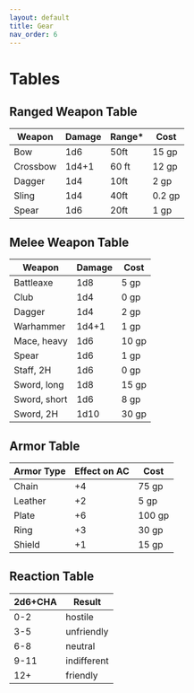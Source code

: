```yaml
---
layout: default
title: Gear
nav_order: 6
---
```

# Tables
## Ranged Weapon Table

| Weapon   | Damage | Range* | Cost   |
| -------- | ------ | ------ | ------ |
| Bow      | 1d6    | 50ft   | 15 gp  |
| Crossbow | 1d4+1  | 60 ft  | 12 gp  |
| Dagger   | 1d4    | 10ft   | 2 gp   |
| Sling    | 1d4    | 40ft   | 0.2 gp |
| Spear    | 1d6    | 20ft   | 1 gp   |
## Melee Weapon Table

| Weapon       | Damage | Cost  |
| ------------ | ------ | ----- |
| Battleaxe    | 1d8    | 5 gp  |
| Club         | 1d4    | 0 gp  |
| Dagger       | 1d4    | 2 gp  |
| Warhammer    | 1d4+1  | 1 gp  |
| Mace, heavy  | 1d6    | 10 gp |
| Spear        | 1d6    | 1 gp  |
| Staff, 2H    | 1d6    | 0 gp  |
| Sword, long  | 1d8    | 15 gp |
| Sword, short | 1d6    | 8 gp  |
| Sword, 2H    | 1d10   | 30 gp |

## Armor Table 

| Armor Type | Effect on AC | Cost   |
| ---------- | ------------ | ------ |
| Chain      | +4           | 75 gp  |
| Leather    | +2           | 5 gp   |
| Plate      | +6           | 100 gp |
| Ring       | +3           | 30 gp  |
| Shield     | +1           | 15 gp  |
## Reaction Table

| 2d6+CHA | Result      |
| ------- | ----------- |
| 0-2     | hostile     |
| 3-5     | unfriendly  |
| 6-8     | neutral     |
| 9-11    | indifferent |
| 12+     | friendly    |

